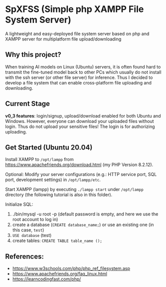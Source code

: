 # SpXFSS (Simple php XAMPP File System Server)
A lightweight and easy-deployed file system server based on php and XAMPP server for multiplatform file upload/downloading

## Why this project?
When training AI models on Linux (Ubuntu) servers, it is often found hard to transmit the fine-tuned model back to other PCs which usually do not install with the ssh server (or other file server) for inference. Thus I decided to develop a file system that can enable cross-platform file uploading and downloading.

## Current Stage
<b>v0_3 features</b>: login/signup, upload/download enabled for both Ubuntu and Windows. However, everyone can download your uploaded files without login. Thus do not upload your sensitive files! The login is for authorizing uploading.

## Get Started (Ubuntu 20.04)

Install XAMPP to ```/opt/lampp``` from https://www.apachefriends.org/download.html (my PHP Version 8.2.12).

Optional: Modify your server configurations (e.g.: HTTP service port, SQL port, development settings) in ```/opt/lampp/etc```.

Start XAMPP (lampp) by executing ```./lampp start``` under ```/opt/lampp``` directory (the following tutorial is also in this folder).

Initialize SQL: <BR> 
1. ./bin/mysql -u root -p (default password is empty, and here we use the root account to log in)
2. create a database (```CREATE database_name;```) or use an existing one (in this case, ```test```)
3. ```USE database``` (test)
4. create tables: ```CREATE TABLE table_name ();```

## References:
* https://www.w3schools.com/php/php_ref_filesystem.asp
* https://www.apachefriends.org/faq_linux.html
* https://learncodingfast.com/php/
